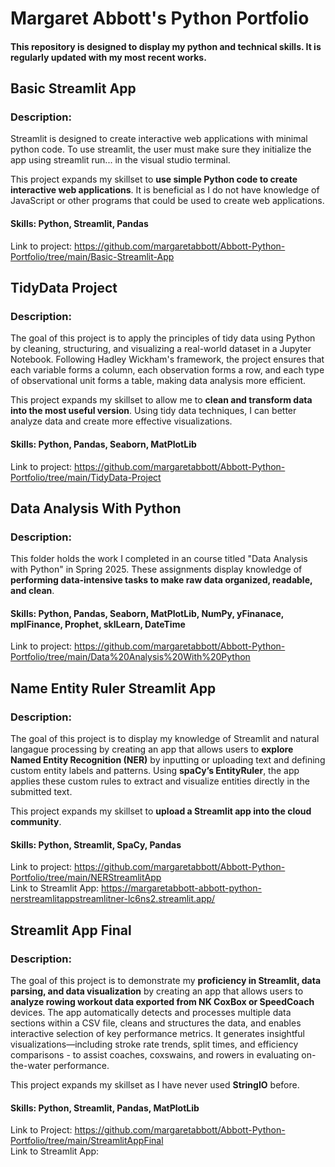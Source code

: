# Margaret Abbott's Python Portfolio
#### This repository is designed to display my python and technical skills. It is regularly updated with my most recent works. 
## Basic Streamlit App 
### Description:
Streamlit is designed to create interactive web applications with minimal python code. To use streamlit, the user must make sure they initialize the app using streamlit run... in the visual studio terminal.

This project expands my skillset to **use simple Python code to create interactive web applications**. It is beneficial as I do not have knowledge of JavaScript or other programs that could be used to create web applications.
#### Skills: Python, Streamlit, Pandas  
Link to project: https://github.com/margaretabbott/Abbott-Python-Portfolio/tree/main/Basic-Streamlit-App
## TidyData Project
### Description:
The goal of this project is to apply the principles of tidy data using Python by cleaning, structuring, and visualizing a real-world dataset in a Jupyter Notebook. Following Hadley Wickham's framework, the project ensures that each variable forms a column, each observation forms a row, and each type of observational unit forms a table, making data analysis more efficient.

This project expands my skillset to allow me to **clean and transform data into the most useful version**. Using tidy data techniques, I can better analyze data and create more effective visualizations.
#### Skills: Python, Pandas, Seaborn, MatPlotLib   
Link to project: https://github.com/margaretabbott/Abbott-Python-Portfolio/tree/main/TidyData-Project
## Data Analysis With Python 
### Description:
This folder holds the work I completed in an course titled "Data Analysis with Python" in Spring 2025. These assignments display knowledge of **performing data-intensive tasks to make raw data organized, readable, and clean**. 
#### Skills: Python, Pandas, Seaborn, MatPlotLib, NumPy, yFinanace, mplFinance, Prophet, sklLearn, DateTime   
Link to project: https://github.com/margaretabbott/Abbott-Python-Portfolio/tree/main/Data%20Analysis%20With%20Python
## Name Entity Ruler Streamlit App 
### Description:
The goal of this project is to display my knowledge of Streamlit and natural langague processing by creating an app that allows users to **explore Named Entity Recognition (NER)** by inputting or uploading text and defining custom entity labels and patterns. Using **spaCy’s EntityRuler**, the app applies these custom rules to extract and visualize entities directly in the submitted text.

This project expands my skillset to **upload a Streamlit app into the cloud community**. 
#### Skills: Python, Streamlit, SpaCy, Pandas  
Link to project: https://github.com/margaretabbott/Abbott-Python-Portfolio/tree/main/NERStreamlitApp  
Link to Streamlit App: https://margaretabbott-abbott-python-nerstreamlitappstreamlitner-lc6ns2.streamlit.app/
## Streamlit App Final
### Description:
The goal of this project is to demonstrate my **proficiency in Streamlit, data parsing, and data visualization** by creating an app that allows users to **analyze rowing workout data exported from NK CoxBox or SpeedCoach** devices. The app automatically detects and processes multiple data sections within a CSV file, cleans and structures the data, and enables interactive selection of key performance metrics. It generates insightful visualizations—including stroke rate trends, split times, and efficiency comparisons - to assist coaches, coxswains, and rowers in evaluating on-the-water performance.

This project expands my skillset as I have never used **StringIO** before.
#### Skills: Python, Streamlit, Pandas, MatPlotLib
Link to Project: https://github.com/margaretabbott/Abbott-Python-Portfolio/tree/main/StreamlitAppFinal  
Link to Streamlit App: 
